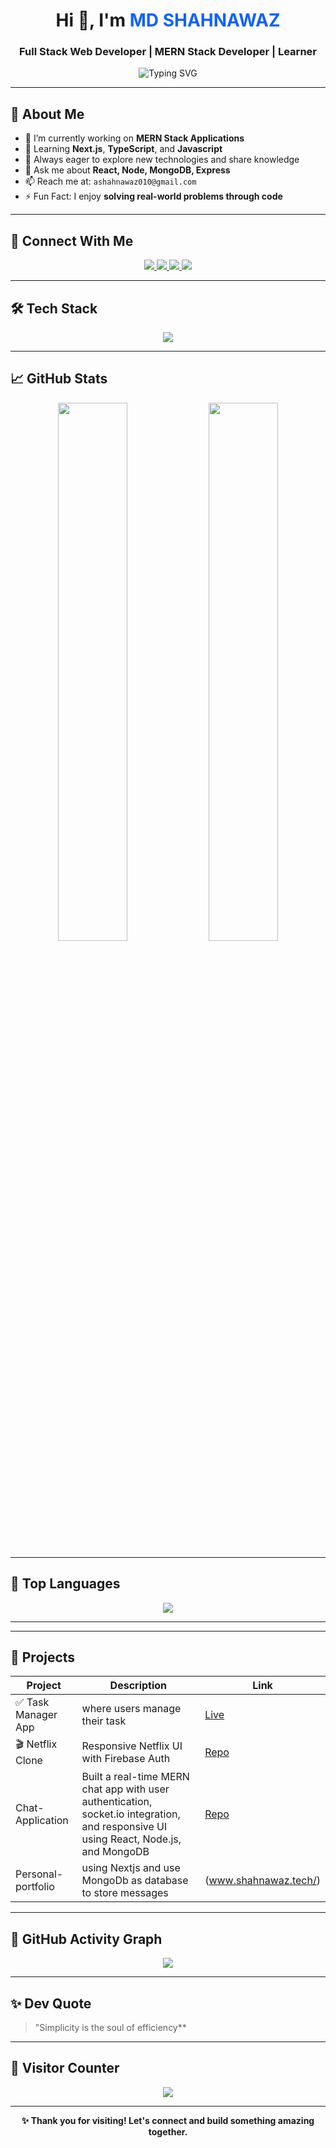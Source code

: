 <!-- GitHub Profile README for MD SHAHNAWAZ -->

<h1 align="center">Hi 👋, I'm <span style="color:#0f62fe;">MD SHAHNAWAZ</span></h1>
<h3 align="center">  Full Stack Web Developer | MERN Stack Developer | Learner</h3>

<p align="center">
  <img src="https://readme-typing-svg.demolab.com?font=Fira+Code&size=22&pause=1000&center=true&vCenter=true&width=500&lines=Welcome+to+my+GitHub!;Full+Stack+Developer;leetcode+solver;Let's+Build+Awesome+Projects+Together!" alt="Typing SVG" />
</p>

---

## 🌟 About Me

- 🔭 I’m currently working on **MERN Stack Applications**
- 🌱 Learning **Next.js**, **TypeScript**, and **Javascript**
- 🧠 Always eager to explore new technologies and share knowledge
- 💬 Ask me about **React, Node, MongoDB, Express**
- 📫 Reach me at: `ashahnawaz010@gmail.com`
- ⚡ Fun Fact: I enjoy **solving real-world problems through code**

---

## 🔗 Connect With Me

<p align="center">
  <a href="https://www.linkedin.com/in/mdsahnawaz24/" target="_blank">
    <img src="https://img.shields.io/badge/LinkedIn-blue?style=for-the-badge&logo=linkedin&logoColor=white" />
  </a>
  <a href="mailto:ashahnawaz010@gmail.com">
    <img src="https://img.shields.io/badge/Gmail-D14836?style=for-the-badge&logo=gmail&logoColor=white" />
  </a>
  <a href="https://www.shahnawaz.tech/" target="_blank">
    <img src="https://img.shields.io/badge/Portfolio-000000?style=for-the-badge&logo=firefox&logoColor=white" />
  </a>
  <a href="https://github.com/Shahnawaz1967">
    <img src="https://img.shields.io/badge/GitHub-100000?style=for-the-badge&logo=github&logoColor=white" />
  </a>
</p>

---

## 🛠️ Tech Stack

<p align="center">
  <img src="https://skillicons.dev/icons?i=html,css,javascript,typescript,react,next,nodejs,express,mongodb,mysql,tailwind,bootstrap,redux,git,github,aws,vscode,vercel,postman,figma" />
</p>

---

## 📈 GitHub Stats

<p align="center">
  <img width="47%" src="https://github-readme-stats.vercel.app/api?username=your-github-username&show_icons=true&theme=radical" />
  <img width="47%" src="https://github-readme-streak-stats.herokuapp.com/?user=your-github-username&theme=radical" />
</p>

---

## 🧠 Top Languages

<p align="center">
  <img src="https://github-readme-stats.vercel.app/api/top-langs/?username=your-github-username&layout=compact&theme=radical" />
</p>

---

---

## 🚀 Projects

| Project | Description | Link |
|--------|-------------|------|
| ✅ Task Manager App | where users manage their task | [Live](task-managementmern.netlify.app/) |
| 🎬 Netflix Clone | Responsive Netflix UI with Firebase Auth | [Repo](https://github.com/your-github-username/netflix-clone) |
| Chat-Application | Built a real-time MERN chat app with user authentication, socket.io integration, and responsive UI using React, Node.js, and MongoDB | [Repo](https://github.com/Shahnawaz1967/chat-app.git) |
| Personal-portfolio | using Nextjs and use MongoDb as database to store messages | (www.shahnawaz.tech/) |
---

## 📅 GitHub Activity Graph

<p align="center">
  <img src="https://github-readme-activity-graph.vercel.app/graph?username=your-github-username&theme=github-compact" />
</p>

---

## ✨ Dev Quote

> "Simplicity is the soul of efficiency**

---

## 📍 Visitor Counter

<p align="center">
  <img src="https://komarev.com/ghpvc/?username=your-github-username&style=flat-square&color=blue" />
</p>

---

<p align="center">
  <b>✨ Thank you for visiting! Let's connect and build something amazing together. </b>
</p>
